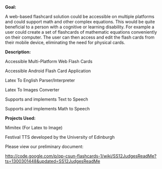 **Goal:**

A web-based flashcard solution could be accessible on multiple platforms and could support math and other complex equations. This would be quite beneficial to a person with a cognitive or learning disability. For example a user could create a set of flashcards of mathematic equations conveniently on their computer. The user can then access and edit the flash cards from their mobile device, eliminating the need for physical cards.

**Description:**

Accessible Multi-Platform Web Flash Cards

Accessible Android Flash Card Application

Latex To English Parser/Interpreter

Latex To Images Converter

Supports and implements Text to Speech

Supports and implements Math to Speech



**Projects Used:**

Mimitex (For Latex to Image)

Festival TTS developed by the University of Edinburgh




Please view our preliminary document:

http://code.google.com/p/pp-csun-flashcards-1/wiki/SS12JudgesReadMe?ts=1300301448&updated=SS12JudgesReadMe